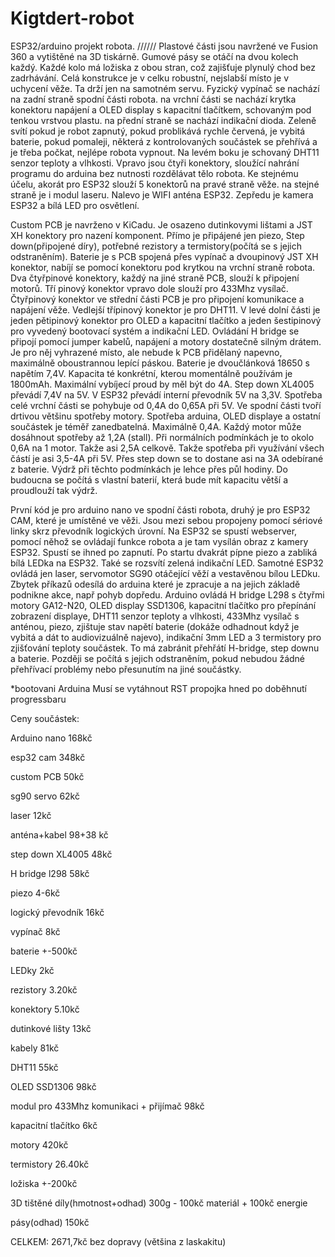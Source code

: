 # Kigtdert-robot
ESP32/arduino projekt robota. //////
Plastové části jsou navržené ve Fusion 360 a vytištěné na 3D tiskárně. Gumové pásy se otáčí na dvou kolech každý. Každé kolo má ložiska z obou stran, což zajišťuje plynulý chod bez zadrhávání. Celá konstrukce je v celku robustní, nejslabší místo je v uchycení věže. Ta drží jen na samotném servu. Fyzický vypínač se nachází na zadní straně spodní části robota. na vrchní části se nachází krytka konektoru napájení a OLED display s kapacitní tlačítkem, schovaným pod tenkou vrstvou plastu. na přední straně se nachází indikační dioda. Zeleně svítí pokud je robot zapnutý, pokud problikává rychle červená, je vybitá baterie, pokud pomaleji, některá z kontrolovaných součástek se přehřívá a je třeba počkat, nejlépe robota vypnout. Na levém boku je schovaný DHT11 senzor teploty a vlhkosti.
Vpravo jsou čtyři konektory, sloužící nahrání programu do arduina bez nutnosti rozdělávat tělo robota. Ke stejnému účelu, akorát pro ESP32 slouží 5 konektorů na pravé straně věže. na stejné straně je i modul laseru. Nalevo je WIFI anténa ESP32. Zepředu je kamera ESP32 a bílá LED pro osvětlení.

Custom PCB je navrženo v KiCadu. Je osazeno dutinkovymi lištami a JST XH konektory pro nazení komponent. Přímo je připájené jen piezo, Step down(připojené díry), potřebné rezistory a termistory(počítá se s jejich odstraněním). Baterie je s PCB spojená přes vypínač a dvoupinový JST XH konektor, nabíjí se pomocí konektoru pod krytkou na vrchní straně robota. Dva čtyřpinové konektory, každý na jiné straně PCB, slouží k připojení motorů. Tří pinový konektor vpravo dole slouží pro 433Mhz vysílač. Čtyřpinový konektor ve střední části PCB je pro připojení komunikace a napájení věže. Vedlejší třípinový konektor je pro DHT11. V levé dolní části je jeden pětipinový konektor pro OLED a kapacitní tlačítko a jeden šestipinový pro vyvedený bootovací systém a indikační LED. Ovládání H bridge se připojí pomocí jumper kabelů, napájení a motory dostatečně silným drátem. Je pro něj vyhrazené místo, ale nebude k PCB přidělaný napevno, maximálně oboustrannou lepící páskou. Baterie je dvoučlánková 18650 s napětím 7,4V. Kapacita té konkrétní, kterou momentálně používám je 1800mAh. Maximální vybíjecí  proud by měl být do 4A. Step down XL4005 převádí 7,4V na 5V. V ESP32 převádí interní převodník 5V na 3,3V. Spotřeba celé vrchní části se pohybuje od 0,4A do 0,65A při 5V. Ve spodní části tvoří drtivou většinu spotřeby motory. Spotřeba arduina, OLED displaye a ostatní součástek je téměř zanedbatelná. Maximálně 0,4A. Každý motor může dosáhnout spotřeby až 1,2A (stall). Při normálních podmínkách je to okolo 0,6A na 1 motor. Takže asi 2,5A celkově. Takže spotřeba při využívání všech částí je asi 3,5-4A při 5V. Přes step down se to dostane asi na 3A odebírané z baterie. Výdrž při těchto podmínkách je lehce přes půl hodiny. Do budoucna se počítá s vlastní baterií, která bude mít kapacitu větší a proudlouží tak výdrž.

První kód je pro arduino nano ve spodní části robota, druhý je pro ESP32 CAM, které je umístěné ve věži. Jsou mezi sebou propojeny pomocí sériové linky skrz převodník logických úrovní. Na ESP32 se spustí webserver, pomocí něhož se ovládají funkce robota a je tam vysílán obraz z kamery ESP32. Spustí se ihned po zapnutí.
Po startu dvakrát pípne piezo a zabliká bílá LEDka na ESP32. Také se rozsvítí zelená indikační LED. Samotné ESP32 ovládá jen laser, servomotor SG90 otáčející věží a vestavěnou bílou LEDku. Zbytek příkazů odesílá do arduina které je zpracuje a na jejich základě podnikne akce, např pohyb dopředu. Arduino ovládá H bridge L298 s čtyřmi motory GA12-N20, OLED display SSD1306, kapacitní tlačítko pro přepínání zobrazení displaye, DHT11 senzor teploty a vlhkosti, 433Mhz vysílač s anténou, piezo, zjištuje stav napětí baterie (dokáže odhadnout když je vybitá a dát to audiovizuálně najevo), indikační 3mm LED a 3 termistory pro zjišťování teploty součástek. To má zabránit přehřátí H-bridge, step downu a baterie. Později se počítá s jejich odstraněním, pokud nebudou žádné přehřívací problémy nebo přesunutím na jiné součástky.

*bootovani Arduina
Musí se vytáhnout RST propojka hned po doběhnutí progressbaru

Ceny součástek:

Arduino nano 
168kč

esp32 cam
348kč

custom PCB
50kč

sg90 servo
62kč

laser
12kč

anténa+kabel
98+38 kč

step down XL4005
48kč

H bridge l298
58kč

piezo
4-6kč

logický převodník
16kč

vypínač
8kč

baterie
+-500kč

LEDky
2kč

rezistory
3.20kč

konektory 
5.10kč

dutinkové lišty
13kč

kabely
81kč

DHT11
55kč

OLED SSD1306
98kč

modul pro 433Mhz komunikaci + přijímač
98kč

kapacitní tlačítko
6kč

motory
420kč

termistory
26.40kč

ložiska
+-200kč

3D tištěné díly(hmotnost+odhad)
300g - 100kč materiál + 100kč energie

pásy(odhad)
150kč

CELKEM: 2671,7kč bez dopravy (většina z laskakitu)

